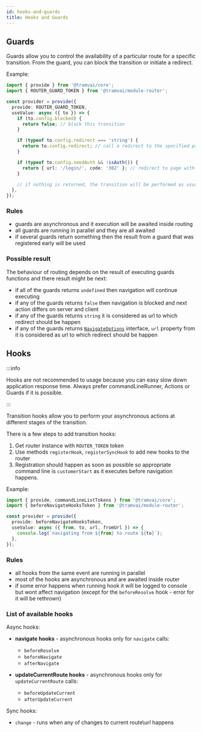 ```yaml
---
id: hooks-and-guards
title: Hooks and Guards
---
```


## Guards

Guards allow you to control the availability of a particular route for a specific transition. From the guard, you can block the transition or initiate a redirect.

Example:

```ts
import { provide } from '@tramvai/core';
import { ROUTER_GUARD_TOKEN } from '@tramvai/module-router';

const provider = provide({
  provide: ROUTER_GUARD_TOKEN,
  useValue: async ({ to }) => {
    if (to.config.blocked) {
      return false; // block this transition
    }

    if (typeof to.config.redirect === 'string') {
      return to.config.redirect; // call a redirect to the specified page
    }

    if (typeof to.config.needAuth && !isAuth()) {
      return { url: '/login/', code: '302' }; // redirect to page with NavigateOptions
    }

    // if nothing is returned, the transition will be performed as usual
  },
});
```

### Rules

- guards are asynchronous and it execution will be awaited inside routing
- all guards are running in parallel and they are all awaited
- if several guards return something then the result from a guard that was registered early will be used

### Possible result

The behaviour of routing depends on the result of executing guards functions and there result might be next:

- if all of the guards returns `undefined` then navigation will continue executing
- if any of the guards returns `false` then navigation is blocked and next action differs on server and client
- if any of the guards returns `string` it is considered as url to which redirect should be happen
- if any of the guards returns [`NavigateOptions`](03-features/07-routing/04-links-and-navigation.md#navigateoptions) interface, `url` property from it is considered as url to which redirect should be happen

## Hooks

:::info

Hooks are not recommended to usage because you can easy slow down application response time.
Always prefer commandLineRunner, Actions or Guards if it is possible.

:::

Transition hooks allow you to perform your asynchronous actions at different stages of the transition.

There is a few steps to add transition hooks:

1. Get router instance with `ROUTER_TOKEN` token
2. Use methods `registerHook`, `registerSyncHook` to add new hooks to the router
3. Registration should happen as soon as possible so appropriate command line is `customerStart` as it executes before navigation happens.

Example:

```ts
import { provide, commandLineListTokens } from '@tramvai/core';
import { beforeNavigateHooksToken } from '@tramvai/module-router';

const provider = provide({
  provide: beforeNavigateHooksToken,
  useValue: async ({ from, to, url, fromUrl }) => {
    console.log(`navigating from ${from} to route ${to}`);
  },
});
```

### Rules

- all hooks from the same event are running in parallel
- most of the hooks are asynchronous and are awaited inside router
- if some error happens when running hook it will be logged to console but wont affect navigation (except for the `beforeResolve` hook - error for it will be rethrown)

### List of available hooks

Async hooks:

- **navigate hooks** - asynchronous hooks only for `navigate` calls:

  - `beforeResolve`
  - `beforeNavigate`
  - `afterNavigate`

- **updateCurrentRoute hooks** - asynchronous hooks only for `updateCurrentRoute` calls:

  - `beforeUpdateCurrent`
  - `afterUpdateCurrent`

Sync hooks:

- `change` - runs when any of changes to current route\url happens

